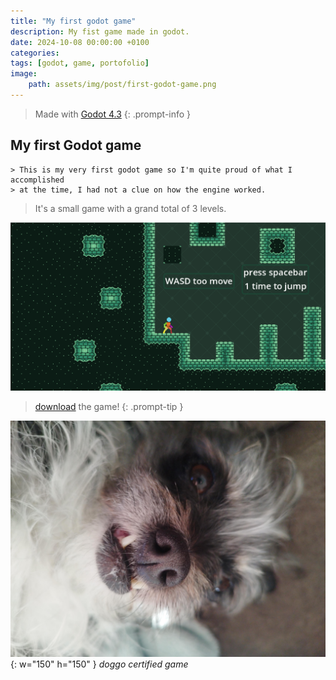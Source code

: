 ```yaml
---
title: "My first godot game"
description: My fist game made in godot.
date: 2024-10-08 00:00:00 +0100
categories:
tags: [godot, game, portofolio]
image:
    path: assets/img/post/first-godot-game.png
---
```

> Made with [Godot 4.3](https://godotengine.org/download/archive/4.3-stable/)
{: .prompt-info }
## My first Godot game
```
> This is my very first godot game so I'm quite proud of what I accomplished
> at the time, I had not a clue on how the engine worked.
```
> It's a small game with a grand total of 3 levels.

![me](/assets/img/post/first-godot-game.png)

> [download](https://github.com/DeanLemans/2d-platformer-godot/releases) the game!
{: .prompt-tip }

![dog4](assets/img/personal/dog4.jpg){: w="150" h="150" }
_doggo certified game_
